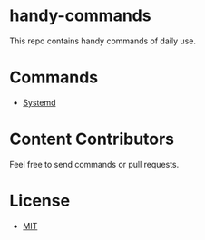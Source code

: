 # handy-commands
This repo contains handy commands of daily use.

# Commands
- [Systemd](systemd.md)

# Content Contributors
Feel free to send commands or pull requests.

# License
- [MIT](LICENSE)
